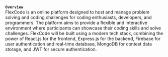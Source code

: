 **`Overview`**
<br/>
FlexCode is an online platform designed to host and manage problem solving and coding challenges for coding enthusiasts, developers, and programmers. The platform aims to provide a flexible and interactive environment where participants can showcase their coding skills and solve challenges. FlexCode will be built using a modern tech stack, combining the power of React.js for the frontend, Express.js for the backend, Firebase for user authentication and real-time database, MongoDB for contest data storage, and JWT for secure authentication.
